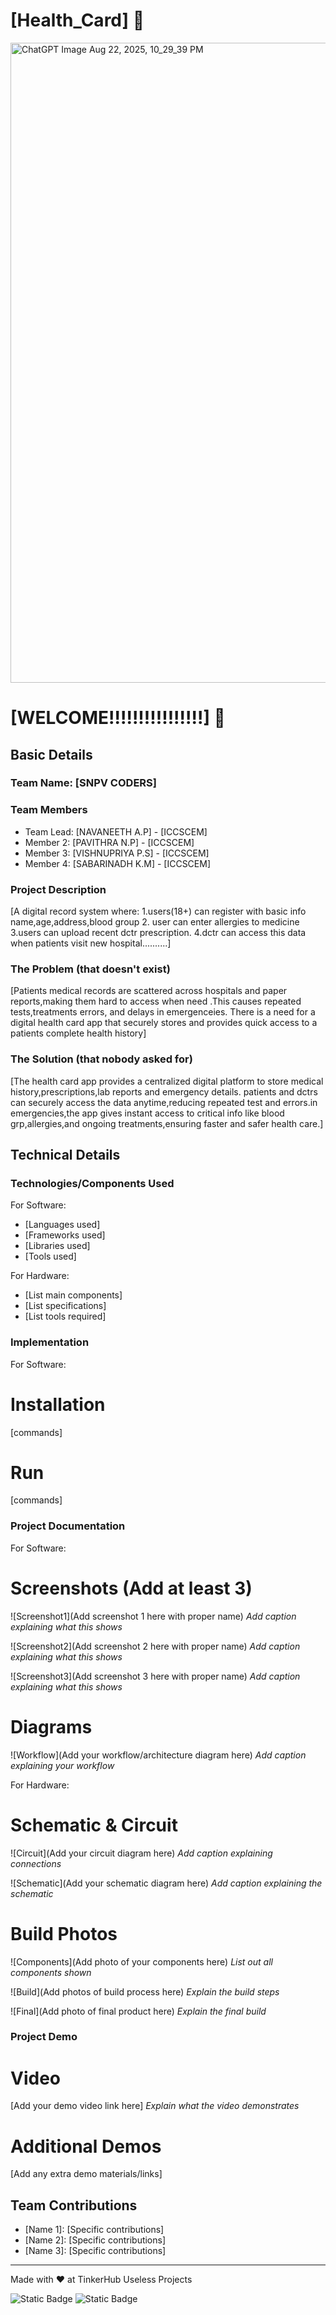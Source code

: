 # [Health_Card] 🎯
<img width="1536" height="1024" alt="ChatGPT Image Aug 22, 2025, 10_29_39 PM" src="https://github.com/user-attachments/assets/2cf63374-3bd7-4c7d-8df1-69f9d950c571" />

# [WELCOME!!!!!!!!!!!!!!!!] 🎯


## Basic Details
### Team Name: [SNPV CODERS]


### Team Members
- Team Lead: [NAVANEETH A.P] - [ICCSCEM]
- Member 2: [PAVITHRA N.P] - [ICCSCEM]
- Member 3: [VISHNUPRIYA P.S] - [ICCSCEM]
- Member 4: [SABARINADH K.M] - [ICCSCEM]

### Project Description
[A digital record system where:
1.users(18+) can register with basic info name,age,address,blood group
2. user can enter allergies to medicine
3.users can upload recent dctr prescription.
4.dctr can access this data when patients visit new hospital..........]

### The Problem (that doesn't exist)
[Patients medical records are scattered across hospitals and paper reports,making them hard to access when need .This causes repeated tests,treatments errors, and delays in emergenceies. There is a need for a digital health card app that securely stores and provides quick access to a patients complete health history]

### The Solution (that nobody asked for)
[The health card app provides a centralized digital platform to store medical history,prescriptions,lab reports and emergency details. patients and dctrs can securely access the data anytime,reducing repeated test and errors.in emergencies,the app gives instant access to critical info like blood grp,allergies,and ongoing treatments,ensuring faster and safer health care.]

## Technical Details
### Technologies/Components Used
For Software:
- [Languages used]
- [Frameworks used]
- [Libraries used]
- [Tools used]

For Hardware:
- [List main components]
- [List specifications]
- [List tools required]

### Implementation
For Software:
# Installation
[commands]

# Run
[commands]

### Project Documentation
For Software:

# Screenshots (Add at least 3)
![Screenshot1](Add screenshot 1 here with proper name)
*Add caption explaining what this shows*

![Screenshot2](Add screenshot 2 here with proper name)
*Add caption explaining what this shows*

![Screenshot3](Add screenshot 3 here with proper name)
*Add caption explaining what this shows*

# Diagrams
![Workflow](Add your workflow/architecture diagram here)
*Add caption explaining your workflow*

For Hardware:

# Schematic & Circuit
![Circuit](Add your circuit diagram here)
*Add caption explaining connections*

![Schematic](Add your schematic diagram here)
*Add caption explaining the schematic*

# Build Photos
![Components](Add photo of your components here)
*List out all components shown*

![Build](Add photos of build process here)
*Explain the build steps*

![Final](Add photo of final product here)
*Explain the final build*

### Project Demo
# Video
[Add your demo video link here]
*Explain what the video demonstrates*

# Additional Demos
[Add any extra demo materials/links]

## Team Contributions
- [Name 1]: [Specific contributions]
- [Name 2]: [Specific contributions]
- [Name 3]: [Specific contributions]

---
Made with ❤️ at TinkerHub Useless Projects 

![Static Badge](https://img.shields.io/badge/TinkerHub-24?color=%23000000&link=https%3A%2F%2Fwww.tinkerhub.org%2F)
![Static Badge](https://img.shields.io/badge/UselessProjects--25-25?link=https%3A%2F%2Fwww.tinkerhub.org%2Fevents%2FQ2Q1TQKX6Q%2FUseless%2520Projects)



